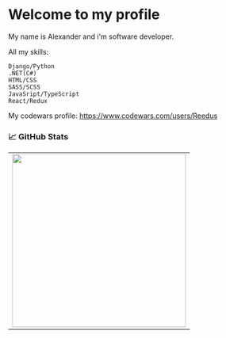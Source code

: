 # Welcome to my profile



My name is Alexander and i'm software developer.

All my skills:

  ```
  Django/Python
  .NET(C#)
  HTML/CSS
  SASS/SCSS
  JavaSript/TypeScript
  React/Redux
  ```

My codewars profile: https://www.codewars.com/users/Reedus

### 📈 GitHub Stats
<p align="center">
  <table>
  <tr>
      <td><img width="350px" src="https://github-readme-stats.vercel.app/api/top-langs/?username=reedus0&hide=html&layout=compact&hide_border=true&hide_title=true" /></td>
  </tr>   
</table>
</p>
